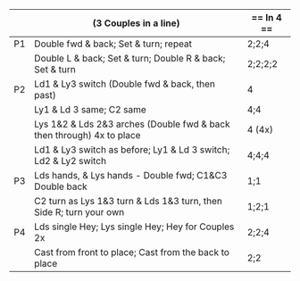 ||(3 Couples in a line) | == In 4 == |
|-----|----|-----|
|P1| Double fwd & back; Set & turn; repeat |2;2;4|
||Double L & back; Set & turn; Double R & back; Set & turn |2;2;2;2|
|P2| Ld1 & Ly3 switch (Double fwd & back, then past) |4|
||Ly1 & Ld 3 same; C2 same |4;4|
||Lys 1&2 & Lds 2&3 arches (Double fwd & back then through) 4x to place |4 (4x)|
||Ld1 & Ly3 switch as before; Ly1 & Ld 3 switch; Ld2 & Ly2 switch |4;4;4|
|P3| Lds hands, & Lys hands - Double fwd; C1&C3 Double back |1;1|
||C2 turn as Lys 1&3 turn & Lds 1&3 turn, then Side R; turn your own |1;2;1|
|P4| Lds single Hey; Lys single Hey; Hey for Couples 2x |2;2;4|
||Cast from front to place; Cast from the back to place |2;2|
